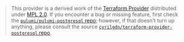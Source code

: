 > This provider is a derived work of the [Terraform Provider](https://github.com/cyrilgdn/terraform-provider-postgresql)
> distributed under [MPL 2.0](https://www.mozilla.org/en-US/MPL/2.0/). If you encounter a bug or missing feature,
> first check the [`pulumi/pulumi-postgresql` repo](https://github.com/pulumi/pulumi-postgresql/issues); however, if that doesn't turn up anything,
> please consult the source [`cyrilgdn/terraform-provider-postgresql` repo](https://github.com/cyrilgdn/terraform-provider-postgresql/issues).
